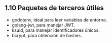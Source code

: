 ## 1.10 Paquetes de terceros útiles

-   godotenv, ideal para leer variables de entorno.
-   golang-jwt, para manejar JWT.
-   ksuid, para manejar identificadores únicos.
-   bcrypt, para obtención de hashes.


